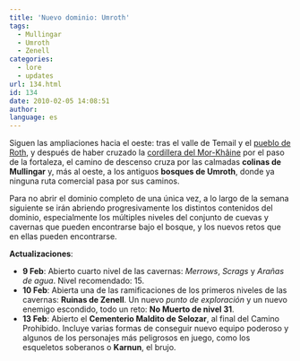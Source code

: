 ```yaml
---
title: 'Nuevo dominio: Umroth'
tags:
  - Mullingar
  - Umroth
  - Zenell
categories:
  - lore
  - updates
url: 134.html
id: 134
date: 2010-02-05 14:08:51
author:
language: es
---
```


Siguen las ampliaciones hacia el oeste: tras el valle de Temail y el [pueblo de Roth](http://www.ciudadcapital.net/archivo/nuevo-dominio-roth/), y después de haber cruzado la [cordillera del Mor-Khâine](http://www.ciudadcapital.net/archivo/nuevo-dominio-mor-khaine/) por el paso de la fortaleza, el camino de descenso cruza por las calmadas **colinas de Mullingar** y, más al oeste, a los antiguos **bosques de Umroth**, donde ya ninguna ruta comercial pasa por sus caminos.

Para no abrir el dominio completo de una única vez, a lo largo de la semana siguiente se irán abriendo progresivamente los distintos contenidos del dominio, especialmente los múltiples niveles del conjunto de cuevas y cavernas que pueden encontrarse bajo el bosque, y los nuevos retos que en ellas pueden encontrarse.

**Actualizaciones**:

*   **9 Feb**: Abierto cuarto nivel de las cavernas: _Merrows_, _Scrags_ y _Arañas de agua_. Nivel recomendado: 15.
*   **10 Feb**: Abierta una de las ramificaciones de los primeros niveles de las cavernas: **Ruinas de Zenell**. Un nuevo _punto de exploración_ y un nuevo enemigo escondido, todo un reto: **No Muerto de nivel 31**.
*   **13 Feb**: Abierto el **Cementerio Maldito de Selozar**, al final del Camino Prohibido. Incluye varias formas de conseguir nuevo equipo poderoso y algunos de los personajes más peligrosos en juego, como los esqueletos soberanos o **Karnun**, el brujo.